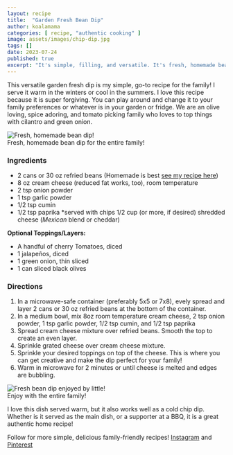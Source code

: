 ```yaml
---
layout: recipe
title:  "Garden Fresh Bean Dip"
author: koalamama
categories: [ recipe, "authentic cooking" ]
image: assets/images/chip-dip.jpg
tags: []
date: 2023-07-24
published: true
excerpt: "It's simple, filling, and versatile. It's fresh, homemade bean dip for the entire family!"
---
```


This versatile garden fresh dip is my simple, go-to recipe for the family! I serve it warm in the winters or cool in the summers. I love this recipe because it is super forgiving. You can play around and change it to your family preferences or whatever is in your garden or fridge.  We are an olive loving, spice adoring, and tomato picking family who loves to top things with cilantro and green onion.  

<img src="{{site.baseurl}}/assets/images/chip-and-dip.jpg" alt="Fresh, homemade bean dip!" class="bottom-align mb-0" /><br /><span class="small">Fresh, homemade bean dip for the entire family!</span>

### Ingredients

- 2 cans or 30 oz refried beans (Homemade is best <a href="{{site.baseurl}}/crockpot-black-beans">see my recipe here</a>)
- 8 oz cream cheese (reduced fat works, too), room temperature
- 2 tsp onion powder 
- 1 tsp garlic powder 
- 1/2 tsp cumin 
- 1/2 tsp paprika 
*served with chips
1/2 cup (or more, if desired) shredded cheese (*Mexican* blend or cheddar)

**Optional Toppings/Layers:**
- A handful of cherry Tomatoes, diced  
- 1 jalapeños, diced 
- 1 green onion, thin sliced
- 1 can sliced black olives 


### Directions

1. In a microwave-safe container (preferably 5x5 or 7x8), evely spread and layer 2 cans or 30 oz refried beans at the bottom of the container. 
2. In a medium bowl, mix 8oz room temperature cream cheese, 2 tsp onion powder, 1 tsp garlic powder, 1/2 tsp cumin, and 1/2 tsp paprika 
3. Spread cream cheese mixture over refried beans. Smooth the top to create an even layer.
4. Sprinkle grated cheese over cream cheese mixture. 
5. Sprinkle your desired toppings on top of the cheese. This is where you can get creative and make the dip perfect for your family!
6. Warm in microwave for 2 minutes or until cheese is melted and edges are bubbling. 

<img src="{{site.baseurl}}/assets/images/baby-hand-chip-dip.jpg" alt="Fresh bean dip enjoyed by little!" class="bottom-align mb-0" /><br /><span class="small">Enjoy with the entire family!</span>

I love this dish served warm, but it also works well as a cold chip dip. Whether is it served as the main dish, or a supporter at a BBQ, it is a great authentic home recipe!


Follow for more simple, delicious family-friendly recipes! <a target="_blank" href="{{site.authors.koalamama.instagram}}">Instagram</a> and <a target="_blank" href="{{site.authors.koalamama.pinterest}}">Pinterest</a>


